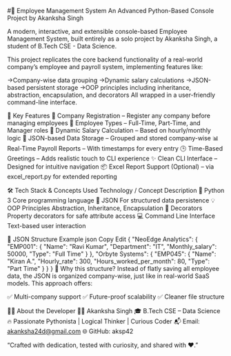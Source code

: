 #💼 Employee Management System
An Advanced Python-Based Console Project by Akanksha Singh

A modern, interactive, and extensible console-based Employee Management System, built entirely as a solo project by Akanksha Singh, a student of B.Tech CSE - Data Science.

This project replicates the core backend functionality of a real-world company’s employee and payroll system, implementing features like:

  ->Company-wise data grouping
  ->Dynamic salary calculations
  ->JSON-based persistent storage
  ->OOP principles including inheritance, abstraction, encapsulation, and decorators
All wrapped in a user-friendly command-line interface.

🚀 Key Features
🏢 Company Registration – Register any company before managing employees
👥 Employee Types – Full-Time, Part-Time, and Manager roles
💸 Dynamic Salary Calculation – Based on hourly/monthly logic
📂 JSON-based Data Storage – Grouped and stored company-wise
📊 Real-Time Payroll Reports – With timestamps for every entry
🕒 Time-Based Greetings – Adds realistic touch to CLI experience
✨ Clean CLI Interface – Designed for intuitive navigation
📦 Excel Report Support (Optional) – via excel_report.py for extended reporting

🛠️ Tech Stack & Concepts Used
Technology / Concept	Description
🐍 Python 3	Core programming language
📁 JSON	For structured data persistence
💡 OOP Principles	Abstraction, Inheritance, Encapsulation
🔁 Decorators	Property decorators for safe attribute access
💻 Command Line Interface	Text-based user interaction

🧪 JSON Structure Example
json
Copy
Edit
{
  "NeoEdge Analytics": {
    "EMP001": {
      "Name": "Ravi Kumar",
      "Department": "IT",
      "Monthly_salary": 50000,
      "Type": "Full Time"
    }
  },
  "Orbyte Systems": {
    "EMP045": {
      "Name": "Kiran A.",
      "Hourly_rate": 300,
      "Hours_worked_per_month": 80,
      "Type": "Part Time"
    }
  }
}
🔹 Why this structure?
Instead of flatly saving all employee data, the JSON is organized company-wise, just like in real-world SaaS models. This approach offers:

✅ Multi-company support
✅ Future-proof scalability
✅ Cleaner file structure

🙋‍♀️ About the Developer
👩‍💻 Akanksha Singh
🎓 B.Tech CSE – Data Science
🔥 Passionate Pythonista | Logical Thinker | Curious Coder
📬 Email: akanksha24d@gmail.com
🌐 GitHub: aksp42

“Crafted with dedication, tested with curiosity, and shared with ❤️.”
